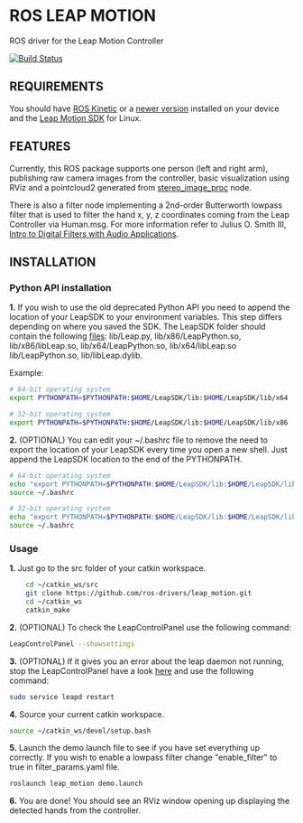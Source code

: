 # ROS LEAP MOTION

ROS driver for the Leap Motion Controller

[![Build Status](https://travis-ci.org/ros-drivers/leap_motion.svg?branch=hydro)](https://travis-ci.org/ros-drivers/leap_motion)

## REQUIREMENTS

You should have [ROS Kinetic](http://wiki.ros.org/kinetic) or a [newer version](http://wiki.ros.org/Distributions) installed on your device and the [Leap Motion SDK](https://developer.leapmotion.com/sdk/v2) for Linux.

## FEATURES

Currently, this ROS package supports one person (left and right arm), publishing raw camera images from the controller, basic visualization using RViz and a pointcloud2 generated from [stereo_image_proc](http://wiki.ros.org/stereo_image_proc) node.

There is also a filter node implementing a 2nd-order Butterworth lowpass filter that is used to filter the hand x, y, z coordinates coming from the Leap Controller via Human.msg. For more information refer to Julius O. Smith III, [Intro to Digital Filters with Audio Applications](https://ccrma.stanford.edu/~jos/filters/).

## INSTALLATION

### Python API installation

**1.** If you wish to use the old deprecated Python API you need to append the location of your LeapSDK to your environment variables. This step differs depending on where you saved the SDK. The LeapSDK folder should contain the following [files](https://developer-archive.leapmotion.com/documentation/v2/python/devguide/Project_Setup.html): lib/Leap.py, lib/x86/LeapPython.so, lib/x86/libLeap.so, lib/x64/LeapPython.so, lib/x64/libLeap.so lib/LeapPython.so, lib/libLeap.dylib.

Example:

```bash
# 64-bit operating system
export PYTHONPATH=$PYTHONPATH:$HOME/LeapSDK/lib:$HOME/LeapSDK/lib/x64

# 32-bit operating system
export PYTHONPATH=$PYTHONPATH:$HOME/LeapSDK/lib:$HOME/LeapSDK/lib/x86
```

**2.** (OPTIONAL) You can edit your ~/.bashrc file to remove the need to export the location of your LeapSDK every time you open a new shell. Just append the LeapSDK location to the end of the PYTHONPATH.

```bash
# 64-bit operating system
echo "export PYTHONPATH=$PYTHONPATH:$HOME/LeapSDK/lib:$HOME/LeapSDK/lib/x64" >> ~/.bashrc
source ~/.bashrc

# 32-bit operating system
echo "export PYTHONPATH=$PYTHONPATH:$HOME/LeapSDK/lib:$HOME/LeapSDK/lib/x86" >> ~/.bashrc
source ~/.bashrc
```

### Usage

**1.** Just go to the src folder of your catkin workspace.

```bash
    cd ~/catkin_ws/src
    git clone https://github.com/ros-drivers/leap_motion.git
    cd ~/catkin_ws
    catkin_make
```

**2.** (OPTIONAL) To check the LeapControlPanel use the following command:

```bash
LeapControlPanel --showsettings
```

**3.** (OPTIONAL) If it gives you an error about the leap daemon not running, stop the LeapControlPanel have a look [here](https://forums.leapmotion.com/t/error-in-leapd-malloc/4271/13) and use the following command:

```bash
sudo service leapd restart
```

**4.** Source your current catkin workspace.

```bash
source ~/catkin_ws/devel/setup.bash
```

**5.** Launch the demo.launch file to see if you have set everything up correctly. If you wish to enable a lowpass filter change "enable_filter" to true in filter_params.yaml file.

```bash
roslaunch leap_motion demo.launch
```

**6.** You are done! You should see an RViz window opening up displaying the detected hands from the controller.
